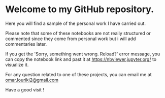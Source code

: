 # Welcome to my GitHub repository.

Here you will find a sample of the personal work I have carried out.

Please note that some of these notebooks are not really structured or commented since they come from personal work but i will add commentaries later.

If you get the 'Sorry, something went wrong. Reload?' error message, you can copy the notebook link and past it at https://nbviewer.jupyter.org/ to visualize it.

For any question related to one of these projects, you can email me at omar.louriki2@gmail.com

Have a good visit !
